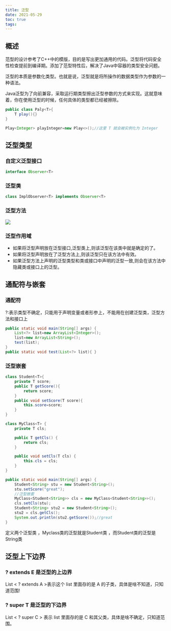 ```yaml
---
title: 泛型
date: 2021-05-29
toc: true
tags:
---
```



## 概述

范型的设计参考了C++中的模版，目的是写出更加通用的代码。泛型将代码安全性检查提前到编译期。添加了范型特性后，解决了Java中容器的类型安全问题。

泛型的本质是参数化类型。也就是说，泛型就是将所操作的数据类型作为参数的一种语法。

Java泛型为了向前兼容，采取运行期类型擦出泛型参数的方式来实现。这就意味着，你在使用泛型的时候，任何具体的类型都已经被擦除。

```java
public class Paly<T>{ 
    T play(){}
}

Play<Integer> playInteger=new Play<>();//这里 T 就会被实例化为 Integer
```

## 泛型类型

### 自定义泛型接口

```java
interface Observer<T>
```

### 泛型类

```java
class ImplObserver<T> implements Observer<T>
```


### 泛型方法

![](./genericity_1.png)

### 泛型作用域

- 如果将泛型声明放在泛型接口,泛型类上,则该泛型在该类中就是确定的了。
- 如果将泛型声明放在了泛型方法上,则该泛型只在该方法中有效。
- 如果泛型方法上声明的泛型类型和类或接口中声明的泛型一致,则会在该方法中隐藏类或接口上的泛型。

## 通配符与嵌套

### 通配符

?:表示类型不确定，只能用于声明变量或者形参上，不能用在创建泛型类，泛型方法和接口上

```java
public static void main(String[] args) { 
    List<?> list=new ArrayList<Integer>(); 
    list=new ArrayList<String>(); 
    test(list);
}
public static void test(List<?> list){ }
```

### 泛型嵌套

```java
class Student<T>{ 
    private T score; 
    public T getScore(){
        return score; 
    }
    public void setScore(T score){ 
        this.score=score;
    }
}

class MyClass<T> {
    private T cls;

    public T getCls() {
        return cls;
    }

    public void setCls(T cls) {
        this.cls = cls;
    }
}

public static void main(String[] args) {
    Student<String> stu = new Student<String>();
    stu.setScore("great");
    //泛型嵌套
    MyClass<Student<String>> cls = new MyClass<Student<String>>();
    cls.setCls(stu);
    Student<String> stu2 = new Student<String>();
    stu2 = cls.getCls();
    System.out.println(stu2.getScore());//great
}
```

定义两个泛型类 ，Myclass类的泛型就是Student类 ，而Student类的泛型是String类

## 泛型上下边界

### ? extends E 是泛型的上边界

List < ? extends A >表示这个 list 里面存的是 A 的子类，具体是啥不知道，只知道范围!



### ? super T 是泛型的下边界

List < ? super C > 表示 list 里面存的是 C 和其父类，具体是啥不确定，只知道范围。
